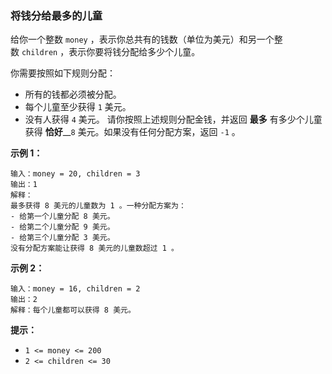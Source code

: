 ### 将钱分给最多的儿童 ###
给你一个整数 `money` ，表示你总共有的钱数（单位为美元）和另一个整数 `children` ，表示你要将钱分配给多少个儿童。

你需要按照如下规则分配：

* 所有的钱都必须被分配。
* 每个儿童至少获得 `1` 美元。
* 没有人获得 `4` 美元。
请你按照上述规则分配金钱，并返回 **最多** 有多少个儿童获得 **恰好**__`8` 美元。如果没有任何分配方案，返回 `-1` 。



**示例 1：**

```
输入：money = 20, children = 3
输出：1
解释：
最多获得 8 美元的儿童数为 1 。一种分配方案为：
- 给第一个儿童分配 8 美元。
- 给第二个儿童分配 9 美元。
- 给第三个儿童分配 3 美元。
没有分配方案能让获得 8 美元的儿童数超过 1 。
```

**示例 2：**

```
输入：money = 16, children = 2
输出：2
解释：每个儿童都可以获得 8 美元。
```



**提示：**

* `1 <= money <= 200`
* `2 <= children <= 30`

